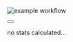 
![example workflow](https://github.com/ollielynas/md-website/actions/workflows/static.yml/badge.svg)



<button onclick="
stats = [
'connectEnd',
'connectStart',
'domComplete',
'domContentLoadedEventEnd',
'domContentLoadedEventStart',
'domInteractive',
'domLoading',
'domainLookupEnd',
'domainLookupStart',
'fetchStart',
'loadEventEnd',
'loadEventStart',
'navigationStart',
'redirectCount',
'redirectEnd',
'redirectStart',
'requestStart',
'responseEnd',
'responseStart',
'timing',
'navigation',
'performance',
'type',
'unloadEventEnd',
'unloadEventStart'        
];
var text='';
var p = document.getElementById('page-load-stats');
for (i in stats) {
    text += '\n'+i
};
p.innerText = text;
"></button>

<p id='page-load-stats'>no stats calculated...</p>